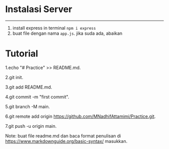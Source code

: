 # Instalasi Server
----
1. install express in terminal `npm i express`
2. buat file dengan nama `app.js`. jika suda ada, abaikan

# Tutorial

1.echo "# Practice" >> README.md.

2.git init.

3.git add README.md.

4.git commit -m "first commit".

5.git branch -M main.

6.git remote add origin https://github.com/MNadhifAttamimi/Practice.git.

7.git push -u origin main.

Note:
buat file readme.md dan baca format penulisan di https://www.markdownguide.org/basic-syntax/ masukkan.